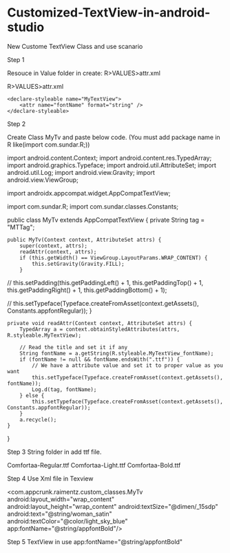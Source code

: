 # Customized-TextView-in-android-studio


New Custome TextView Class and use scanario

Step 1

Resouce in Value folder in create:
 R>VALUES>attr.xml
 
 R>VALUES>attr.xml

<?xml version="1.0" encoding="utf-8"?>
<resources>

    <declare-styleable name="MyTextView">
        <attr name="fontName" format="string" />
    </declare-styleable>
</resources>

Step 2 

Create Class MyTv and paste below code. (You must add package name in R like(import com.sundar.R;))

import android.content.Context;
import android.content.res.TypedArray;
import android.graphics.Typeface;
import android.util.AttributeSet;
import android.util.Log;
import android.view.Gravity;
import android.view.ViewGroup;

import androidx.appcompat.widget.AppCompatTextView;

import com.sundar.R;
import com.sundar.classes.Constants;

public class MyTv extends AppCompatTextView {
    private String tag = "MTTag";

    public MyTv(Context context, AttributeSet attrs) {
        super(context, attrs);
        readAttr(context, attrs);
        if (this.getWidth() == ViewGroup.LayoutParams.WRAP_CONTENT) {
            this.setGravity(Gravity.FILL);
        }
//        this.setPadding(this.getPaddingLeft() + 1, this.getPaddingTop() + 1, this.getPaddingRight() + 1, this.getPaddingBottom() + 1);

//        this.setTypeface(Typeface.createFromAsset(context.getAssets(), Constants.appfontRegular));
    }

    private void readAttr(Context context, AttributeSet attrs) {
        TypedArray a = context.obtainStyledAttributes(attrs, R.styleable.MyTextView);

        // Read the title and set it if any
        String fontName = a.getString(R.styleable.MyTextView_fontName);
        if (fontName != null && fontName.endsWith(".ttf")) {
            // We have a attribute value and set it to proper value as you want
            this.setTypeface(Typeface.createFromAsset(context.getAssets(), fontName));
            Log.d(tag, fontName);
        } else {
            this.setTypeface(Typeface.createFromAsset(context.getAssets(), Constants.appfontRegular));
        }
        a.recycle();
    }
}


Step 3 String folder in add ttf file.

   <string name="appfontRegular">Comfortaa-Regular.ttf</string>
    <string name="appfontMedium">Comfortaa-Light.ttf</string>
    <string name="appfontBold">Comfortaa-Bold.ttf</string>
	
Step 4 Use Xml file in Texview

 <com.appcrunk.raimentz.custom_classes.MyTv
                    android:layout_width="wrap_content"
                    android:layout_height="wrap_content"
                    android:textSize="@dimen/_15sdp"
                    android:text="@string/woman_satin"
                    android:textColor="@color/light_sky_blue"
                    app:fontName="@string/appfontBold"/>
					
Step 5 TextView in use 
 app:fontName="@string/appfontBold"
					
					

